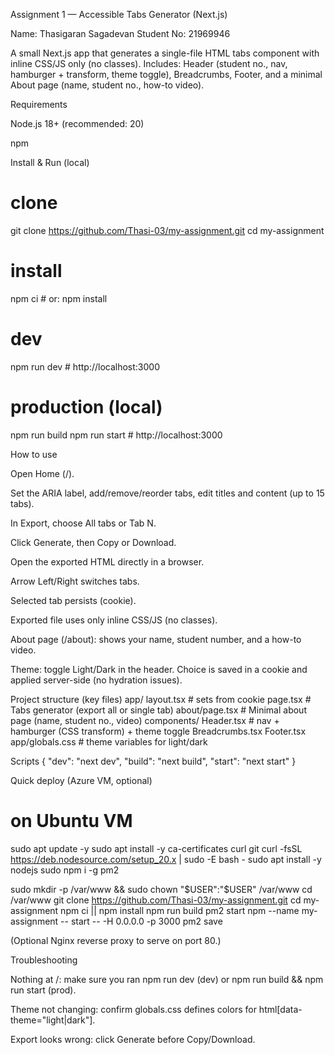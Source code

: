 Assignment 1 — Accessible Tabs Generator (Next.js)

Name: Thasigaran Sagadevan
Student No: 21969946

A small Next.js app that generates a single-file HTML tabs component with inline CSS/JS only (no classes).
Includes: Header (student no., nav, hamburger + transform, theme toggle), Breadcrumbs, Footer, and a minimal About page (name, student no., how-to video).

Requirements

Node.js 18+ (recommended: 20)

npm

Install & Run (local)
# clone
git clone https://github.com/Thasi-03/my-assignment.git
cd my-assignment

# install
npm ci   # or: npm install

# dev
npm run dev           # http://localhost:3000

# production (local)
npm run build
npm run start         # http://localhost:3000

How to use

Open Home (/).

Set the ARIA label, add/remove/reorder tabs, edit titles and content (up to 15 tabs).

In Export, choose All tabs or Tab N.

Click Generate, then Copy or Download.

Open the exported HTML directly in a browser.

Arrow Left/Right switches tabs.

Selected tab persists (cookie).

Exported file uses only inline CSS/JS (no classes).

About page (/about): shows your name, student number, and a how-to video.

Theme: toggle Light/Dark in the header. Choice is saved in a cookie and applied server-side (no hydration issues).

Project structure (key files)
app/
  layout.tsx         # sets <html data-theme> from cookie
  page.tsx           # Tabs generator (export all or single tab)
  about/page.tsx     # Minimal about page (name, student no., video)
components/
  Header.tsx         # nav + hamburger (CSS transform) + theme toggle
  Breadcrumbs.tsx
  Footer.tsx
app/globals.css      # theme variables for light/dark

Scripts
{
  "dev": "next dev",
  "build": "next build",
  "start": "next start"
}

Quick deploy (Azure VM, optional)
# on Ubuntu VM
sudo apt update -y
sudo apt install -y ca-certificates curl git
curl -fsSL https://deb.nodesource.com/setup_20.x | sudo -E bash -
sudo apt install -y nodejs
sudo npm i -g pm2

sudo mkdir -p /var/www && sudo chown "$USER":"$USER" /var/www
cd /var/www
git clone https://github.com/Thasi-03/my-assignment.git
cd my-assignment
npm ci || npm install
npm run build
pm2 start npm --name my-assignment -- start -- -H 0.0.0.0 -p 3000
pm2 save


(Optional Nginx reverse proxy to serve on port 80.)

Troubleshooting

Nothing at /: make sure you ran npm run dev (dev) or npm run build && npm run start (prod).

Theme not changing: confirm globals.css defines colors for html[data-theme="light|dark"].

Export looks wrong: click Generate before Copy/Download.

